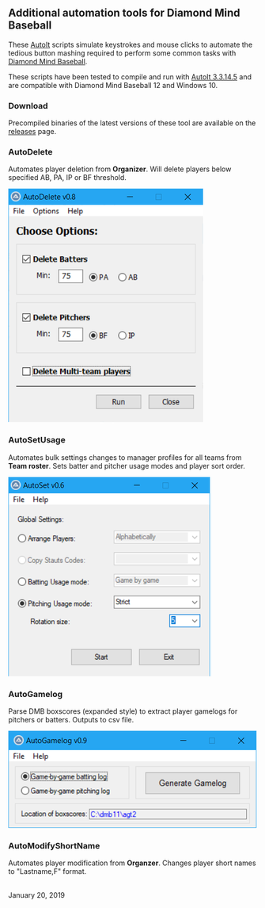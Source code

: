 ## Additional automation tools for Diamond Mind Baseball
These [AutoIt](https://www.autoitscript.com/site/) scripts simulate keystrokes and mouse clicks to automate the tedious button mashing required to perform some common tasks with [Diamond Mind Baseball](http://www.diamond-mind.com/).

These scripts have been tested to compile and run with [AutoIt 3.3.14.5](https://www.autoitscript.com/site/autoit/) and are compatible with Diamond Mind Baseball 12 and Windows 10.

### Download
Precompiled binaries of the latest versions of these tool are available on the [releases](https://github.com/fishinnabarrel/AutoSim/releases) page.


### AutoDelete
Automates player deletion from **Organizer**.  Will delete players below specified AB, PA, IP or BF threshold.

![AutoDelete v0.8](../images/AutoDelete_v0.8.png)


### AutoSetUsage
Automates bulk settings changes to manager profiles for all teams from **Team roster**.  Sets batter and pitcher usage modes and player sort order.

![AutoSetUsage v0.6](../images/AutoSetUsage_v0.6.png)


### AutoGamelog
Parse DMB boxscores (expanded style) to extract player gamelogs for pitchers or batters.  Outputs to csv file.

![AutoGamelog v0.9](../images/AutoGamelog_v0.9.png)


### AutoModifyShortName
Automates player modification from **Organzer**.  Changes player short names to "Lastname,F" format.

<br/>
January 20, 2019
